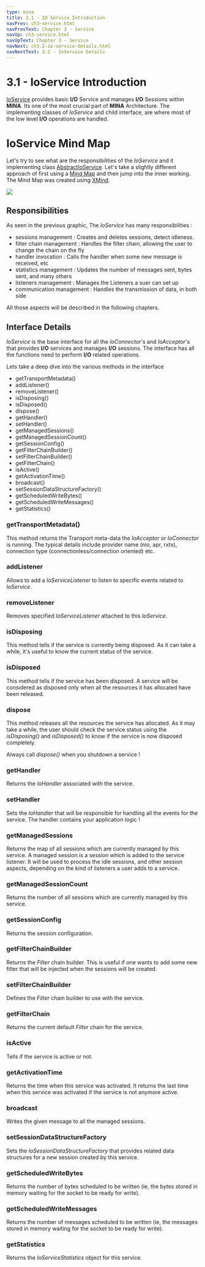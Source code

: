 ```yaml
---
type: mina
title: 3.1 - IO Service Introduction
navPrev: ch3-service.html
navPrevText: Chapter 3 - Service
navUp: ch3-service.html
navUpText: Chapter 3 - Service
navNext: ch3.2-io-service-details.html
navNextText: 3.2 - IoService Details
---
```


# 3.1 - IoService Introduction

[IoService](http://mina.apache.org/mina-project/xref/org/apache/mina/core/service/IoService.html) provides basic **I/O** Service and manages **I/O** Sessions within **MINA**. Its one of the most crucial part of **MINA** Architecture. The implementing classes of _IoService_ and child interface, are where most of the low level **I/O** operations are handled.

# IoService Mind Map

Let's try to see what are the responsibilities of the _IoService_ and it implementing class [AbstractIoService](http://mina.apache.org/mina-project/xref/org/apache/mina/core/service/AbstractIoService.html). Let's take a slightly different approach of first using a [Mind Map](http://en.wikipedia.org/wiki/Mind_map) and then jump into the inner working. The Mind Map was created using [XMind](http://www.xmind.net/).

![](/assets/img/mina/IoService_mindmap.png)

## Responsibilities

As seen in the previous graphic, The _IoService_ has many responsibilities :

* sessions management : Creates and deletes sessions, detect idleness.
* filter chain management : Handles the filter chain, allowing the user to change the chain on the fly
* handler invocation : Calls the handler when some new message is received, etc 
* statistics management : Updates the number of messages sent, bytes sent, and many others
* listeners management : Manages the Listeners a suer can set up
* communication management : Handles the transmission of data, in both side

All those aspects will be described in the following chapters.

## Interface Details

_IoService_ is the base interface for all the _IoConnector_'s and _IoAcceptor_'s that provides **I/O** services and manages **I/O** sessions. The interface has all the functions need to perform **I/O** related operations.

Lets take a deep dive into the various methods in the interface

* getTransportMetadata()
* addListener()
* removeListener()
* isDisposing()
* isDisposed()
* dispose()
* getHandler()
* setHandler()
* getManagedSessions()
* getManagedSessionCount()
* getSessionConfig()
* getFilterChainBuilder()
* setFilterChainBuilder()
* getFilterChain()
* isActive()
* getActivationTime()
* broadcast()
* setSessionDataStructureFactory()
* getScheduledWriteBytes()
* getScheduledWriteMessages()
* getStatistics()

### getTransportMetadata()

This method returns the Transport meta-data the _IoAcceptor_ or _IoConnector_ is running. The typical details include provider name (nio, apr, rxtx), connection type (connectionless/connection oriented) etc.

### addListener

Allows to add a _IoServiceListener_ to listen to specific events related to _IoService_.

### removeListener

Removes specified _IoServiceListener_ attached to this _IoService_.

### isDisposing

This method tells if the service is currently being disposed. As it can take a while, it's useful to know the current status of the service.

### isDisposed

This method tells if the service has been disposed. A service will be considered as disposed only when all the resources it has allocated have been released.

### dispose

This method releases all the resources the service has allocated. As it may take a while, the user should check the service status using the _isDisposing()_ and _isDisposed()_ to know if the service is now disposed completely.

Always call _dispose()_ when you shutdown a service !

### getHandler

Returns the _IoHandler_ associated with the service.

### setHandler

Sets the _IoHandler_ that will be responsible for handling all the events for the service. The handler contains your application logic !

### getManagedSessions

Returns the map of all sessions which are currently managed by this service. A managed session is a session which is added to the service listener. It will be used to process the idle sessions, and other session aspects, depending on the kind of listeners a user adds to a service.

### getManagedSessionCount

Returns the number of all sessions which are currently managed by this service.

### getSessionConfig

Returns the session configuration.

### getFilterChainBuilder

Returns the _Filter_ chain builder. This is useful if one wants to add some new filter that will be injected when the sessions will be created.

### setFilterChainBuilder

Defines the _Filter_ chain builder to use with the service.

### getFilterChain

Returns the current default _Filter_ chain for the service.

### isActive

Tells if the service is active or not.

### getActivationTime

Returns the time when this service was activated. It returns the last time when this service was activated if the service is not anymore active.

### broadcast

Writes the given message to all the managed sessions.

### setSessionDataStructureFactory

Sets the _IoSessionDataStructureFactory_ that provides related data structures for a new session created by this service.

### getScheduledWriteBytes

Returns the number of bytes scheduled to be written (ie, the bytes stored in memory waiting for the socket to be ready for write).

### getScheduledWriteMessages

Returns the number of messages scheduled to be written (ie, the messages stored in memory waiting for the socket to be ready for write).

### getStatistics

Returns the _IoServiceStatistics_ object for this service.
